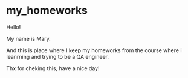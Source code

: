# my_homeworks

Hello!

My name is Mary. 

And this is place where I keep my homeworks from the course where i leanrning and trying to be a QA engineer.

Thx for cheking this, have a nice day! 
